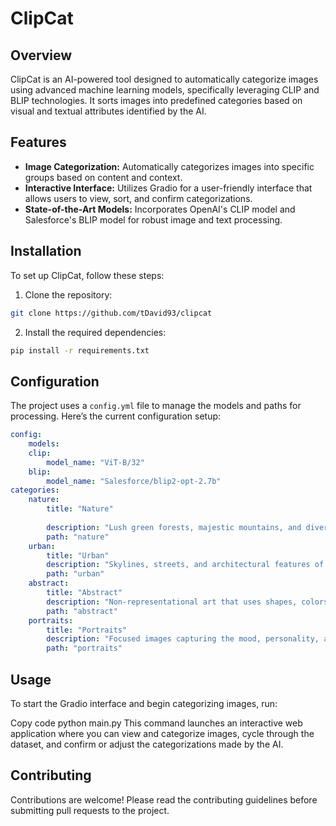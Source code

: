 # ClipCat

## Overview
ClipCat is an AI-powered tool designed to automatically categorize images using advanced machine learning models, specifically leveraging CLIP and BLIP technologies. It sorts images into predefined categories based on visual and textual attributes identified by the AI.

## Features
- **Image Categorization:** Automatically categorizes images into specific groups based on content and context.
- **Interactive Interface:** Utilizes Gradio for a user-friendly interface that allows users to view, sort, and confirm categorizations.
- **State-of-the-Art Models:** Incorporates OpenAI's CLIP model and Salesforce's BLIP model for robust image and text processing.

## Installation

To set up ClipCat, follow these steps:

1. Clone the repository:
```bash
git clone https://github.com/tDavid93/clipcat
```
2. Install the required dependencies:
```bash
pip install -r requirements.txt
```
## Configuration
The project uses a `config.yml` file to manage the models and paths for processing. Here’s the current configuration setup:
    

```yaml
config:
    models:
    clip:
        model_name: "ViT-B/32"
    blip:
        model_name: "Salesforce/blip2-opt-2.7b"
categories:
    nature:
        title: "Nature"
        
        description: "Lush green forests, majestic mountains, and diverse wildlife."
        path: "nature"
    urban:
        title: "Urban"
        description: "Skylines, streets, and architectural features of urban settings."
        path: "urban"
    abstract:
        title: "Abstract"
        description: "Non-representational art that uses shapes, colors, and forms to achieve its effect."
        path: "abstract"
    portraits:
        title: "Portraits"
        description: "Focused images capturing the mood, personality, and expression of individuals."
        path: "portraits"
```

## Usage
To start the Gradio interface and begin categorizing images, run:

Copy code
python main.py
This command launches an interactive web application where you can view and categorize images, cycle through the dataset, and confirm or adjust the categorizations made by the AI.

## Contributing
Contributions are welcome! Please read the contributing guidelines before submitting pull requests to the project.

